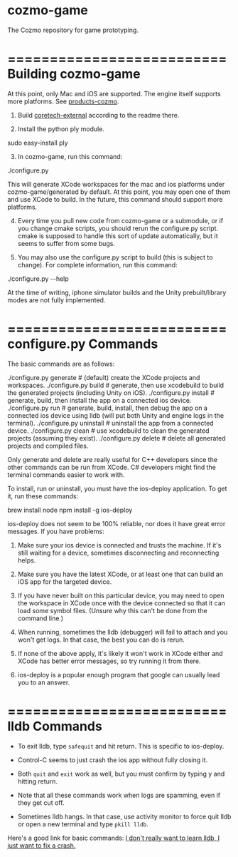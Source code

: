 cozmo-game
==================

The Cozmo repository for game prototyping.

==========================
Building cozmo-game
==========================

At this point, only Mac and iOS are supported. The engine itself supports more platforms. See [products-cozmo](https://github.com/anki/products-cozmo).

1) Build [coretech-external](https://github.com/anki/coretech-external) according to the readme there.

2) Install the python ply module.

  sudo easy-install ply

3) In cozmo-game, run this command:

  ./configure.py

This will generate XCode workspaces for the mac and ios platforms under cozmo-game/generated by default. At this point, you may open one of them and use XCode to build. In the future, this command should support more platforms.

4) Every time you pull new code from cozmo-game or a submodule, or if you change cmake scripts, you should rerun the configure.py script. cmake is supposed to handle this sort of update automatically, but it seems to suffer from some bugs.

5) You may also use the configure.py script to build (this is subject to change). For complete information, run this command:

  ./configure.py --help

At the time of writing, iphone simulator builds and the Unity prebuilt/library modes are not fully implemented.

==========================
configure.py Commands
==========================

The basic commands are as follows:

  ./configure.py generate    # (default) create the XCode projects and workspaces.
  ./configure.py build       # generate, then use xcodebuild to build the generated projects (including Unity on iOS).
  ./configure.py install     # generate, build, then install the app on a connected ios device.
  ./configure.py run         # generate, build, install, then debug the app on a connected ios device using lldb (will put both Unity and engine logs in the terminal).
  ./configure.py uninstall   # uninstall the app from a connected device.
  ./configure.py clean       # use xcodebuild to clean the generated projects (assuming they exist).
  ./configure.py delete      # delete all generated projects and compiled files.

Only generate and delete are really useful for C++ developers since the other commands can be run from XCode. C# developers might find the terminal commands easier to work with.

To install, run or uninstall, you must have the ios-deploy application. To get it, run these commands:

  brew install node
  npm install -g ios-deploy

ios-deploy does not seem to be 100% reliable, nor does it have great error messages. If you have problems:

1) Make sure your ios device is connected and trusts the machine. If it's still waiting for a device, sometimes disconnecting and reconnecting helps.

2) Make sure you have the latest XCode, or at least one that can build an iOS app for the targeted device.

3) If you have never built on this particular device, you may need to open the workspace in XCode once with the device connected so that it can load some symbol files. (Unsure why this can't be done from the command line.)

4) When running, sometimes the lldb (debugger) will fail to attach and you won't get logs. In that case, the best you can do is rerun.

5) If none of the above apply, it's likely it won't work in XCode either and XCode has better error messages, so try running it from there.

6) ios-deploy is a popular enough program that google can usually lead you to an answer.

==========================
lldb Commands
==========================

 * To exit lldb, type `safequit` and hit return. This is specific to ios-deploy.

 * Control-C seems to just crash the ios app without fully closing it.

 * Both `quit` and `exit` work as well, but you must confirm by typing y and hitting return.

 * Note that all these commands work when logs are spamming, even if they get cut off.

 * Sometimes lldb hangs. In that case, use activity monitor to force quit lldb or open a new terminal and type `pkill lldb`.

Here's a good link for basic commands: [I don't really want to learn lldb, I just want to fix a crash.](http://meowni.ca/posts/unscary-lldb/)


